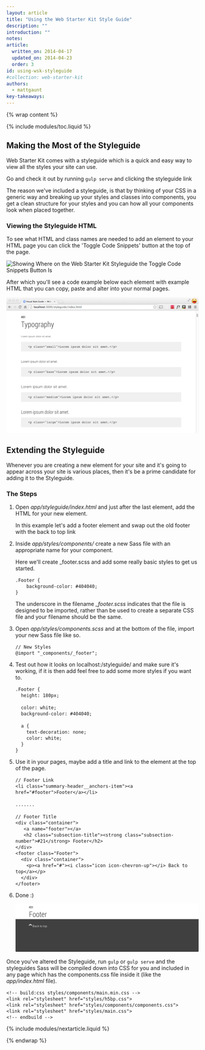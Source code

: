 ```yaml
---
layout: article
title: "Using the Web Starter Kit Style Guide"
description: ""
introduction: ""
notes:
article:
  written_on: 2014-04-17
  updated_on: 2014-04-23
  order: 3
id: using-wsk-styleguide
#collection: web-starter-kit
authors:
  - mattgaunt
key-takeaways:
---
```


{% wrap content %}

{% include modules/toc.liquid %}

## Making the Most of the Styleguide

Web Starter Kit comes with a styleguide which is a quick and easy way to view
all the styles your site can use.

Go and check it out by running `gulp serve` and clicking the styleguide link

The reason we've included a styleguide, is that by thinking of your CSS in
a generic way and breaking up your styles and classes into components, you
get a clean structure for your styles and you can how all your components look
when placed together.

### Viewing the Styleguide HTML

To see what HTML and class names are needed to add an element to your HTML page
you can click the 'Toggle Code Snippets' button at the top of the page.

![Showing Where on the Web Starter Kit Styleguide the Toggle Code Snippets
Button Is](images/wsk-code-sample-toggle.jpg)

After which you'll see a code example below each element with example HTML
that you can copy, paste and alter into your normal pages.

![Example of the Web Starter Kit Code Snippets](images/wsk-styleguide-code-snippets.jpg)

## Extending the Styleguide

Whenever you are creating a new element for your site and it's going to appear
across your site is various places, then it's be a prime candidate for adding it
to the Styleguide.

### The Steps

1. Open *app/styleguide/index.html* and just after the last element, add the HTML
   for your new element.

   In this example let's add a footer element and swap out the old footer with the
   back to top link

2. Inside *app/styles/components/* create a new Sass file with an appropriate
   name for your component.

   Here we'll create _footer.scss and add some really basic styles to get us
   started.

       .Footer {
           background-color: #404040;
       }


   The underscore in the filename *_footer.scss* indicates that the file is
   designed to be imported, rather than be used to create a separate CSS file
   and your filename should be the same.

3. Open *app/styles/components.scss* and at the bottom of the file, import your
   new Sass file like so.

       // New Styles
       @import "_components/_footer";

4. Test out how it looks on localhost:<Port Number>/styleguide/ and make sure
   it's working, if it is then add feel free to add some more styles if you
   want to.

       .Footer {
         height: 180px;

         color: white;
         background-color: #404040;

         a {
           text-decoration: none;
           color: white;
         }
       }

5. Use it in your pages, maybe add a title and link to the element at the top
   of the page.

       // Footer Link
       <li class="summary-header__anchors-item"><a href="#footer">Footer</a></li>

       .......

       // Footer Title
       <div class="container">
          <a name="footer"></a>
          <h2 class="subsection-title"><strong class="subsection-number">#21</strong> Footer</h2>
       </div>
       <footer class="Footer">
         <div class="container">
           <p><a href="#"><i class="icon icon-chevron-up"></i> Back to top</a></p>
         </div>
       </footer>

6. Done :)

    ![A new footer for the Web Starter Kit styleguide](images/wsk-footer.jpg)

Once you've altered the Styleguide, run `gulp` or `gulp serve` and the styleguides
Sass will be compiled down into CSS for you and included in any page which has
the components.css file inside it (like the *app/index.html* file).

    <!-- build:css styles/components/main.min.css -->
    <link rel="stylesheet" href="styles/h5bp.css">
    <link rel="stylesheet" href="styles/components/components.css">
    <link rel="stylesheet" href="styles/main.css">
    <!-- endbuild -->

{% include modules/nextarticle.liquid %}

{% endwrap %}
